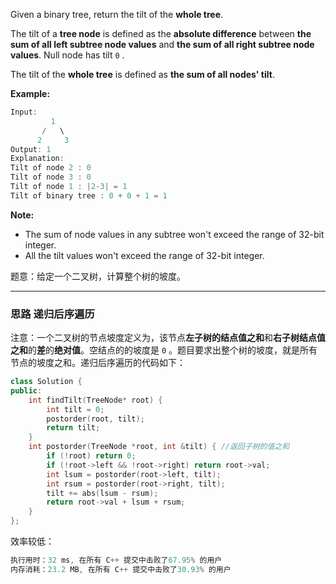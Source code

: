 Given a binary tree, return the tilt of the **whole tree**.

The tilt of a **tree node** is defined as the **absolute difference** between **the sum of all left subtree node values** and **the sum of all right subtree node values**. Null node has tilt `0` .

The tilt of the **whole tree** is defined as **the sum of all nodes' tilt**.

**Example:**
```c
Input: 
         1
       /   \
      2     3
Output: 1
Explanation: 
Tilt of node 2 : 0
Tilt of node 3 : 0
Tilt of node 1 : |2-3| = 1
Tilt of binary tree : 0 + 0 + 1 = 1
```
**Note:**
- The sum of node values in any subtree won't exceed the range of 32-bit integer.
-  All the tilt values won't exceed the range of 32-bit integer.


题意：给定一个二叉树，计算整个树的坡度。

---
### 思路 递归后序遍历
注意：一个二叉树的节点坡度定义为，该节点**左子树的结点值之和**和**右子树结点值之和**的**差**的**绝对值**。空结点的的坡度是 `0` 。题目要求出整个树的坡度，就是所有节点的坡度之和。递归后序遍历的代码如下：
```cpp
class Solution {
public:
    int findTilt(TreeNode* root) {
        int tilt = 0;
        postorder(root, tilt);
        return tilt;
    }
    int postorder(TreeNode *root, int &tilt) { //返回子树的值之和
        if (!root) return 0;
        if (!root->left && !root->right) return root->val; 
        int lsum = postorder(root->left, tilt);
        int rsum = postorder(root->right, tilt);
        tilt += abs(lsum - rsum);
        return root->val + lsum + rsum;
    }
};
```
效率较低：
```cpp
执行用时：32 ms, 在所有 C++ 提交中击败了67.95% 的用户
内存消耗：23.2 MB, 在所有 C++ 提交中击败了30.93% 的用户
```

